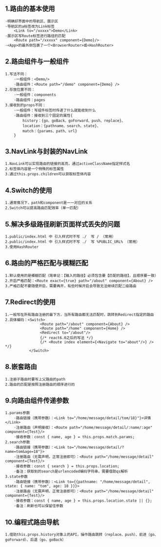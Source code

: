 ## 1.路由的基本使用
    ·明确好界面中的导航区、展示区
    ·导航区的a标签改为Link标签
        <Link to="/xxxxx">Demo</Link>
    ·展示区写Route标签进行路径的匹配
        <Route path="/xxxxx" component={Demo}/>
    ·<App>的最外侧包裹了一个<BrowserRouter>或<HashRouter>
## 2.路由组件与一般组件
    1.写法不同：
        ·一般组件：<Demo/>
        ·路由组件：<Route path="/demo" component={Demo} />
    2.存放位置不同：
        ·一般组件：components
        ·路由组件：pages
    3.接收到的props不同：
        ·一般组件：写组件标签时传递了什么就能收到什么
        ·路由组件：接收到三个固定的属性{
            history：{go、goBack、goForward、push、replace}、
            location：{pathname、search、state}、
            match：{params、path、url}
        }
## 3.NavLink与封装的NavLink
    1.NavLink可以实现路由的链接的高亮，通过activeClassName指定样式名
    2.标签体内容是一个特殊的标签属性
    3.通过this.props.children可以获取标签体内容
## 4.Switch的使用
    1.通常情况下，path和component是一一对应的关系
    2.Switch可以提高路由匹配效率（单一匹配）
## 5.解决多级路径刷新页面样式丢失的问题
    1.public/index.html 中 引入样式时不写 ./  写 / （常用）
    2.public/index.html 中 引入样式时不写 ./  写 %PUBLIC_URL% （常用）
    3.使用HashRouter
## 6.路由的严格匹配与模糊匹配
    1.默认使用的是模糊匹配（简单记：【输入的路径】必须包含要【匹配的路径】，且顺序要一致）
    2.开启严格匹配：<Route exact={true} path="/about" component={About} />
    3.严格匹配不要随便开启，需要再开，有些时候开启会导致无法继续匹配二级路由
## 7.Redirect的使用
    1.一般写在所有路由注册的最下方，当所有路由都无法匹配时，跳转到Redirect指定的路由
    2.具体编码：<Switch>
                    <Route path="/about" component={About} />
                    <Route path="/home" component={Home} />
                    <Redirect to="/about"/>
                    {/* react6.0之后的写法 */}
                    {/* <Route index element={<Navigate to="about"/>} /> */} 
               </Switch>
## 8.嵌套路由
    1.注册子路由时要写上父路由的path
    2.路由的匹配是按照注册路由的顺序进行的
## 9.向路由组件传递参数
    1.params参数
        ·路由链接（携带参数）：<Link to="/home/message/detail/tom/18}"}>详情</Link>
        ·注册路由（声明接收）：<Route path="/home/message/detail/:name/:age" component={Test}/>
        ·接收参数：const { name, age } = this.props.match.params;
    2.search参数
        ·路由链接（携带参数）：<Link to="/home/message/detail/?name=tom&age=18"}>
        ·注册路由（无需声明，正常注册即可）：<Route path="/home/message/detail" component={Test}/>
        ·接收参数：const { search } = this.props.location;
        ·备注：获取到的search是urlencoded编码字符串，需要借助qs解析
    3.state参数
        ·路由链接（携带参数）：<Link to={{pathname: "/home/message/detail", state: { name: "tom", age: 18 }}}>
        ·注册路由（无需声明，正常注册即可）：<Route path="/home/message/detail" component={Test}/>
        ·接收参数：const { name, age } = this.props.location.state || {};
        ·备注：刷新也可以保留住参数
## 10.编程式路由导航
    1.借助this.props.history对象上的API，操作路由跳转（replace、push）、前进（go、goForward）、后退（go、goBack）
        